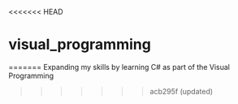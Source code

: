 <<<<<<< HEAD
# visual_programming
=======
Expanding my skills by learning C# as part of the Visual Programming
>>>>>>> acb295f (updated)
